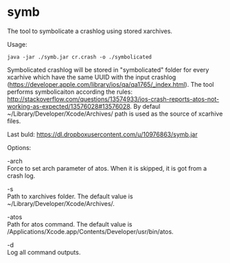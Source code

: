 symb
============

The tool to symbolicate a crashlog using stored xarchives. 

Usage:

    java -jar ./symb.jar cr.crash -o ./symbolicated

Symbolicated crashlog will be stored in "symbolicated" folder for every xcarhive which have the same UUID with the input crashlog (https://developer.apple.com/library/ios/qa/qa1765/_index.html). The tool performs symbolicaiton according the rules: http://stackoverflow.com/questions/13574933/ios-crash-reports-atos-not-working-as-expected/13576028#13576028. By defaul ~/Library/Developer/Xcode/Archives/ path is used as the source of xcarhive files.

Last buld: https://dl.dropboxusercontent.com/u/10976863/symb.jar

Options:

-arch <architecture>  
Force to set arch parameter of atos. When it is skipped, it is got from a crash log.

-s <path>  
Path to xarchives folder. The default value is ~/Library/Developer/Xcode/Archives/.

-atos <path>  
Path for atos command. The default value is /Applications/Xcode.app/Contents/Developer/usr/bin/atos.

-d  
Log all command outputs.

